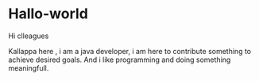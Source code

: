 # Hallo-world
Hi clleagues

Kallappa here , i am a java developer, i am here to contribute something to achieve desired goals.
And i like programming and doing something meaningfull.
